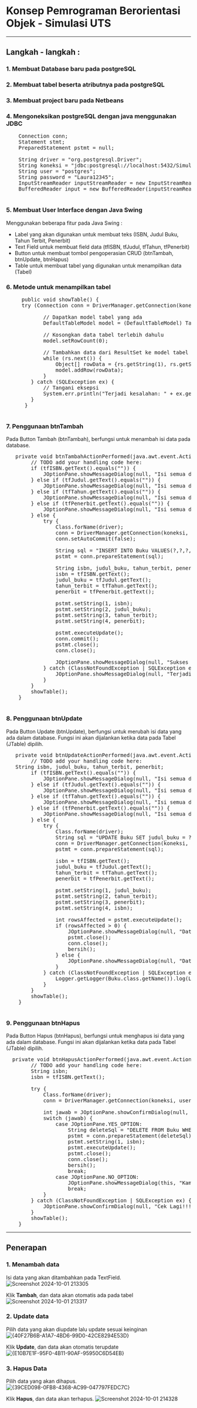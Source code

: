 # Konsep Pemrograman Berorientasi Objek - Simulasi UTS

---

## Langkah - langkah : 
### 1. Membuat Database baru pada postgreSQL
### 2. Membuat tabel beserta atributnya pada postgreSQL
### 3. Membuat project baru pada Netbeans
### 4. Mengoneksikan postgreSQL dengan java menggunakan JDBC
   <pre>
    Connection conn;
    Statement stmt;
    PreparedStatement pstmt = null;

    String driver = "org.postgresql.Driver";
    String koneksi = "jdbc:postgresql://localhost:5432/Simulasi_UTS";
    String user = "postgres";
    String password = "Laura12345";
    InputStreamReader inputStreamReader = new InputStreamReader(System.in);
    BufferedReader input = new BufferedReader(inputStreamReader);
   </pre>

### 5. Membuat User Interface dengan Java Swing
  Menggunakan beberapa fitur pada Java Swing :
  - Label yang akan digunakan untuk membuat teks (ISBN, Judul Buku, Tahun Terbit, Penerbit)
  - Text Field untuk membuat field data (tfISBN, tfJudul, tfTahun, tfPenerbit)
  - Button untuk membuat tombol pengoperasian CRUD (btnTambah, btnUpdate, btnHapus)
  - Table untuk membuat tabel yang digunakan untuk menampilkan data (Tabel) 
  
### 6. Metode untuk menampilkan tabel
   <pre>
     public void showTable() {
     try (Connection conn = DriverManager.getConnection(koneksi, user, password); Statement stmt = conn.createStatement(); ResultSet rs = stmt.executeQuery("SELECT * FROM Buku ORDER BY isbn")) {

            // Dapatkan model tabel yang ada
            DefaultTableModel model = (DefaultTableModel) Tabel.getModel();

            // Kosongkan data tabel terlebih dahulu
            model.setRowCount(0);

            // Tambahkan data dari ResultSet ke model tabel
            while (rs.next()) {
                Object[] rowData = {rs.getString(1), rs.getString(2), rs.getString(3), rs.getString(4)};
                model.addRow(rowData);
            }
        } catch (SQLException ex) {
            // Tangani eksepsi
            System.err.println("Terjadi kesalahan: " + ex.getMessage());
        }
      }
   </pre>

### 7. Penggunaan btnTambah
   Pada Button Tambah (btnTambah), berfungsi untuk menambah isi data pada database.  
   <pre>
   private void btnTambahActionPerformed(java.awt.event.ActionEvent evt) {//GEN-FIRST:event_btnTambahActionPerformed
        // TODO add your handling code here:
        if (tfISBN.getText().equals("")) {
            JOptionPane.showMessageDialog(null, "Isi semua data");
        } else if (tfJudul.getText().equals("")) {
            JOptionPane.showMessageDialog(null, "Isi semua data");
        } else if (tfTahun.getText().equals("")) {
            JOptionPane.showMessageDialog(null, "Isi semua data");
        } else if (tfPenerbit.getText().equals("")) {
            JOptionPane.showMessageDialog(null, "Isi semua data");
        } else {
            try {
                Class.forName(driver);
                conn = DriverManager.getConnection(koneksi, user, password);
                conn.setAutoCommit(false);

                String sql = "INSERT INTO Buku VALUES(?,?,?,?)";
                pstmt = conn.prepareStatement(sql);

                String isbn, judul_buku, tahun_terbit, penerbit;
                isbn = tfISBN.getText();
                judul_buku = tfJudul.getText();
                tahun_terbit = tfTahun.getText();
                penerbit = tfPenerbit.getText();

                pstmt.setString(1, isbn);
                pstmt.setString(2, judul_buku);
                pstmt.setString(3, tahun_terbit);
                pstmt.setString(4, penerbit);

                pstmt.executeUpdate();
                conn.commit();
                pstmt.close();
                conn.close();

                JOptionPane.showMessageDialog(null, "Sukses diinput");
            } catch (ClassNotFoundException | SQLException ex) {
                JOptionPane.showMessageDialog(null, "Terjadi kesalahan saat pengisian");
            }
        }
        showTable();                   
    }
   </pre>
   
### 8. Penggunaan btnUpdate
  Pada Button Update (btnUpdate), berfungsi untuk merubah isi data yang ada dalam database. Fungsi ini akan dijalankan ketika data pada Tabel (JTable) dipilih. 
   <pre>
   private void btnUpdateActionPerformed(java.awt.event.ActionEvent evt) {//GEN-FIRST:event_btnUpdateActionPerformed
        // TODO add your handling code here:
   String isbn, judul_buku, tahun_terbit, penerbit;
        if (tfISBN.getText().equals("")) {
            JOptionPane.showMessageDialog(null, "Isi semua data");
        } else if (tfJudul.getText().equals("")) {
            JOptionPane.showMessageDialog(null, "Isi semua data");
        } else if (tfTahun.getText().equals("")) {
            JOptionPane.showMessageDialog(null, "Isi semua data");
        } else if (tfPenerbit.getText().equals("")) {
            JOptionPane.showMessageDialog(null, "Isi semua data");
        } else {
            try {
                Class.forName(driver);
                String sql = "UPDATE Buku SET judul_buku = ?, tahun_terbit = ?, penerbit = ? WHERE isbn = ?";
                conn = DriverManager.getConnection(koneksi, user, password);
                pstmt = conn.prepareStatement(sql);

                isbn = tfISBN.getText();
                judul_buku = tfJudul.getText();
                tahun_terbit = tfTahun.getText();
                penerbit = tfPenerbit.getText();

                pstmt.setString(1, judul_buku);
                pstmt.setString(2, tahun_terbit);
                pstmt.setString(3, penerbit);
                pstmt.setString(4, isbn);

                int rowsAffected = pstmt.executeUpdate();
                if (rowsAffected > 0) {
                    JOptionPane.showMessageDialog(null, "Data berhasil diupdate");
                    pstmt.close();
                    conn.close();
                    bersih();
                } else {
                    JOptionPane.showMessageDialog(null, "Data tidak ditemukan");
                }
            } catch (ClassNotFoundException | SQLException ex) {
                Logger.getLogger(Buku.class.getName()).log(Level.SEVERE, null, ex);
            }
        }
        showTable();
    }
   </pre>

### 9. Penggunaan btnHapus
Pada Button Hapus (btnHapus), berfungsi untuk menghapus isi data yang ada dalam database. Fungsi ini akan dijalankan ketika data pada Tabel (JTable) dipilih. 
<pre>
  private void btnHapusActionPerformed(java.awt.event.ActionEvent evt) {//GEN-FIRST:event_btnHapusActionPerformed
        // TODO add your handling code here:
        String isbn;
        isbn = tfISBN.getText();

        try {
            Class.forName(driver);
            conn = DriverManager.getConnection(koneksi, user, password);

            int jawab = JOptionPane.showConfirmDialog(null, "Silakan Konfirmasi?");
            switch (jawab) {
                case JOptionPane.YES_OPTION:
                    String deleteSql = "DELETE FROM Buku WHERE isbn= ?";
                    pstmt = conn.prepareStatement(deleteSql);
                    pstmt.setString(1, isbn);
                    pstmt.executeUpdate();
                    pstmt.close();
                    conn.close();
                    bersih();
                    break;
                case JOptionPane.NO_OPTION:
                    JOptionPane.showMessageDialog(this, "Kamu menjawab tidak");
                    break;
            }
        } catch (ClassNotFoundException | SQLException ex) {
            JOptionPane.showConfirmDialog(null, "Cek Lagi!!!");
        }
        showTable();
    }
</pre>
---


## Penerapan
### 1. Menambah data
Isi data yang akan ditambahkan pada TextField.
![Screenshot 2024-10-01 213305](https://github.com/user-attachments/assets/a6532aa3-e280-4672-aa8d-f4a7dd2c9ea7)

Klik **Tambah**, dan data akan otomatis ada pada tabel
![Screenshot 2024-10-01 213317](https://github.com/user-attachments/assets/ba8be87d-893c-4fd9-836c-c002191acab5)

### 2. Update data
Pilih data yang akan diupdate lalu update sesuai keinginan
![{40F27B6B-A1A7-4BD6-99D0-42CE8294E53D}](https://github.com/user-attachments/assets/8e2fe5ef-2704-4a05-a88f-b565e90b8fe4)

Klik **Update**, dan data akan otomatis terupdate
![{E10B7E1F-95F0-4B11-90AF-95950C6D54EB}](https://github.com/user-attachments/assets/a0f35175-9f57-4972-9623-632f888a50ec)

### 3. Hapus Data
Pilih data yang akan dihapus.
![{39CED098-0FB8-4368-AC99-047797FEDC7C}](https://github.com/user-attachments/assets/f8a9ba71-5bc9-4a41-8b5c-2173feabae51)

Klik **Hapus**, dan data akan terhapus.
![Screenshot 2024-10-01 214328](https://github.com/user-attachments/assets/6b2f08aa-ce82-4699-adae-cde78edaf7ea)

